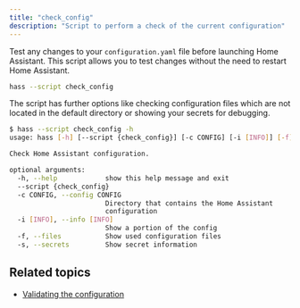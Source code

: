 ```yaml
---
title: "check_config"
description: "Script to perform a check of the current configuration"
---
```


Test any changes to your `configuration.yaml` file before launching Home Assistant. This script allows you to test changes without the need to restart Home Assistant.

```bash
hass --script check_config
```

The script has further options like checking configuration files which are not located in the default directory or showing your secrets for debugging.

```bash
$ hass --script check_config -h
usage: hass [-h] [--script {check_config}] [-c CONFIG] [-i [INFO]] [-f] [-s]

Check Home Assistant configuration.

optional arguments:
  -h, --help            show this help message and exit
  --script {check_config}
  -c CONFIG, --config CONFIG
                        Directory that contains the Home Assistant
                        configuration
  -i [INFO], --info [INFO]
                        Show a portion of the config
  -f, --files           Show used configuration files
  -s, --secrets         Show secret information
```

## Related topics

- [Validating the configuration](/docs/configuration/#validating-the-configuration)